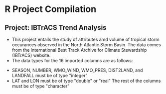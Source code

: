 # R Project Compilation

## Project: IBTrACS Trend Analysis
- This project entails the study of attributes amd volume of tropical storm occurances observed in the North Atlantic Storm Basin. The data comes from the International Best Track Archive for Climate Stewardship (IBTrACS) website.
- The data types for the 16 imported columns are as follows:
<ul>
<li> SEASON, NUMBER, WMO_WIND, WMO_PRES, DIST2LAND, and LANDFALL must be of type "integer"<li>
LAT and LON must be of type "double" or "real"
The rest of the columns must be of type "character"
<ul>
